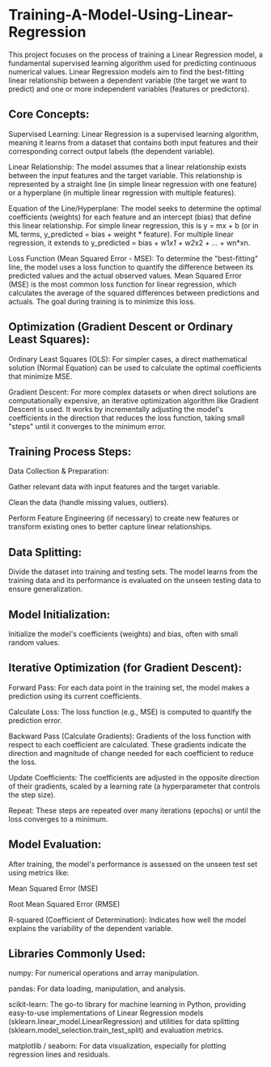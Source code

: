 # Training-A-Model-Using-Linear-Regression

This project focuses on the process of training a Linear Regression model, a fundamental supervised learning algorithm used for predicting continuous numerical values. Linear Regression models aim to find the best-fitting linear relationship between a dependent variable (the target we want to predict) and one or more independent variables (features or predictors).

## Core Concepts:
Supervised Learning: Linear Regression is a supervised learning algorithm, meaning it learns from a dataset that contains both input features and their corresponding correct output labels (the dependent variable).

Linear Relationship: The model assumes that a linear relationship exists between the input features and the target variable. This relationship is represented by a straight line (in simple linear regression with one feature) or a hyperplane (in multiple linear regression with multiple features).

Equation of the Line/Hyperplane: The model seeks to determine the optimal coefficients (weights) for each feature and an intercept (bias) that define this linear relationship. For simple linear regression, this is y = mx + b (or in ML terms, y_predicted = bias + weight * feature). For multiple linear regression, it extends to y_predicted = bias + w1*x1 + w2*x2 + ... + wn*xn.

Loss Function (Mean Squared Error - MSE): To determine the "best-fitting" line, the model uses a loss function to quantify the difference between its predicted values and the actual observed values. Mean Squared Error (MSE) is the most common loss function for linear regression, which calculates the average of the squared differences between predictions and actuals. The goal during training is to minimize this loss.

## Optimization (Gradient Descent or Ordinary Least Squares):

Ordinary Least Squares (OLS): For simpler cases, a direct mathematical solution (Normal Equation) can be used to calculate the optimal coefficients that minimize MSE.

Gradient Descent: For more complex datasets or when direct solutions are computationally expensive, an iterative optimization algorithm like Gradient Descent is used. It works by incrementally adjusting the model's coefficients in the direction that reduces the loss function, taking small "steps" until it converges to the minimum error.

## Training Process Steps:
Data Collection & Preparation:

Gather relevant data with input features and the target variable.

Clean the data (handle missing values, outliers).

Perform Feature Engineering (if necessary) to create new features or transform existing ones to better capture linear relationships.

## Data Splitting:

Divide the dataset into training and testing sets. The model learns from the training data and its performance is evaluated on the unseen testing data to ensure generalization.

## Model Initialization:

Initialize the model's coefficients (weights) and bias, often with small random values.

## Iterative Optimization (for Gradient Descent):

Forward Pass: For each data point in the training set, the model makes a prediction using its current coefficients.

Calculate Loss: The loss function (e.g., MSE) is computed to quantify the prediction error.

Backward Pass (Calculate Gradients): Gradients of the loss function with respect to each coefficient are calculated. These gradients indicate the direction and magnitude of change needed for each coefficient to reduce the loss.

Update Coefficients: The coefficients are adjusted in the opposite direction of their gradients, scaled by a learning rate (a hyperparameter that controls the step size).

Repeat: These steps are repeated over many iterations (epochs) or until the loss converges to a minimum.

## Model Evaluation:

After training, the model's performance is assessed on the unseen test set using metrics like:

Mean Squared Error (MSE)

Root Mean Squared Error (RMSE)

R-squared (Coefficient of Determination): Indicates how well the model explains the variability of the dependent variable.

## Libraries Commonly Used:
numpy: For numerical operations and array manipulation.

pandas: For data loading, manipulation, and analysis.

scikit-learn: The go-to library for machine learning in Python, providing easy-to-use implementations of Linear Regression models (sklearn.linear_model.LinearRegression) and utilities for data splitting (sklearn.model_selection.train_test_split) and evaluation metrics.

matplotlib / seaborn: For data visualization, especially for plotting regression lines and residuals.
